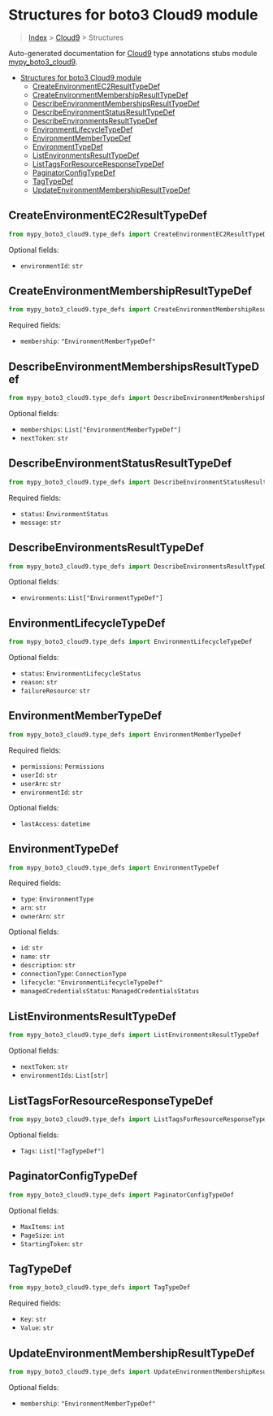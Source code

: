 # Structures for boto3 Cloud9 module

> [Index](../README.md) > [Cloud9](./README.md) > Structures

Auto-generated documentation for [Cloud9](https://boto3.amazonaws.com/v1/documentation/api/latest/reference/services/cloud9.html#Cloud9)
type annotations stubs module [mypy_boto3_cloud9](https://pypi.org/project/mypy-boto3-cloud9/).

- [Structures for boto3 Cloud9 module](#structures-for-boto3-cloud9-module)
  - [CreateEnvironmentEC2ResultTypeDef](#createenvironmentec2resulttypedef)
  - [CreateEnvironmentMembershipResultTypeDef](#createenvironmentmembershipresulttypedef)
  - [DescribeEnvironmentMembershipsResultTypeDef](#describeenvironmentmembershipsresulttypedef)
  - [DescribeEnvironmentStatusResultTypeDef](#describeenvironmentstatusresulttypedef)
  - [DescribeEnvironmentsResultTypeDef](#describeenvironmentsresulttypedef)
  - [EnvironmentLifecycleTypeDef](#environmentlifecycletypedef)
  - [EnvironmentMemberTypeDef](#environmentmembertypedef)
  - [EnvironmentTypeDef](#environmenttypedef)
  - [ListEnvironmentsResultTypeDef](#listenvironmentsresulttypedef)
  - [ListTagsForResourceResponseTypeDef](#listtagsforresourceresponsetypedef)
  - [PaginatorConfigTypeDef](#paginatorconfigtypedef)
  - [TagTypeDef](#tagtypedef)
  - [UpdateEnvironmentMembershipResultTypeDef](#updateenvironmentmembershipresulttypedef)

## CreateEnvironmentEC2ResultTypeDef

```python
from mypy_boto3_cloud9.type_defs import CreateEnvironmentEC2ResultTypeDef
```




Optional fields:
- `environmentId`: `str`


## CreateEnvironmentMembershipResultTypeDef

```python
from mypy_boto3_cloud9.type_defs import CreateEnvironmentMembershipResultTypeDef
```


Required fields:
- `membership`: `"EnvironmentMemberTypeDef"`




## DescribeEnvironmentMembershipsResultTypeDef

```python
from mypy_boto3_cloud9.type_defs import DescribeEnvironmentMembershipsResultTypeDef
```




Optional fields:
- `memberships`: `List["EnvironmentMemberTypeDef"]`
- `nextToken`: `str`


## DescribeEnvironmentStatusResultTypeDef

```python
from mypy_boto3_cloud9.type_defs import DescribeEnvironmentStatusResultTypeDef
```


Required fields:
- `status`: `EnvironmentStatus`
- `message`: `str`




## DescribeEnvironmentsResultTypeDef

```python
from mypy_boto3_cloud9.type_defs import DescribeEnvironmentsResultTypeDef
```




Optional fields:
- `environments`: `List["EnvironmentTypeDef"]`


## EnvironmentLifecycleTypeDef

```python
from mypy_boto3_cloud9.type_defs import EnvironmentLifecycleTypeDef
```




Optional fields:
- `status`: `EnvironmentLifecycleStatus`
- `reason`: `str`
- `failureResource`: `str`


## EnvironmentMemberTypeDef

```python
from mypy_boto3_cloud9.type_defs import EnvironmentMemberTypeDef
```


Required fields:
- `permissions`: `Permissions`
- `userId`: `str`
- `userArn`: `str`
- `environmentId`: `str`



Optional fields:
- `lastAccess`: `datetime`


## EnvironmentTypeDef

```python
from mypy_boto3_cloud9.type_defs import EnvironmentTypeDef
```


Required fields:
- `type`: `EnvironmentType`
- `arn`: `str`
- `ownerArn`: `str`



Optional fields:
- `id`: `str`
- `name`: `str`
- `description`: `str`
- `connectionType`: `ConnectionType`
- `lifecycle`: `"EnvironmentLifecycleTypeDef"`
- `managedCredentialsStatus`: `ManagedCredentialsStatus`


## ListEnvironmentsResultTypeDef

```python
from mypy_boto3_cloud9.type_defs import ListEnvironmentsResultTypeDef
```




Optional fields:
- `nextToken`: `str`
- `environmentIds`: `List[str]`


## ListTagsForResourceResponseTypeDef

```python
from mypy_boto3_cloud9.type_defs import ListTagsForResourceResponseTypeDef
```




Optional fields:
- `Tags`: `List["TagTypeDef"]`


## PaginatorConfigTypeDef

```python
from mypy_boto3_cloud9.type_defs import PaginatorConfigTypeDef
```




Optional fields:
- `MaxItems`: `int`
- `PageSize`: `int`
- `StartingToken`: `str`


## TagTypeDef

```python
from mypy_boto3_cloud9.type_defs import TagTypeDef
```


Required fields:
- `Key`: `str`
- `Value`: `str`




## UpdateEnvironmentMembershipResultTypeDef

```python
from mypy_boto3_cloud9.type_defs import UpdateEnvironmentMembershipResultTypeDef
```




Optional fields:
- `membership`: `"EnvironmentMemberTypeDef"`

